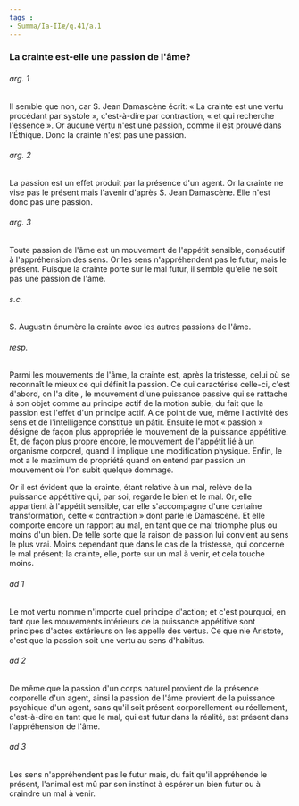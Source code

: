 ```yaml
---
tags : 
- Summa/Ia-IIæ/q.41/a.1
---
```


### La crainte est-elle une passion de l'âme?

###### arg. 1
Il semble que non, car S. Jean Damascène écrit: « La crainte est une vertu procédant par systole », c'est-à-dire par contraction, « et qui recherche l'essence ». Or aucune vertu n'est une passion, comme il est prouvé dans l'Éthique. Donc la crainte n'est pas une passion. 

###### arg. 2
La passion est un effet produit par la présence d'un agent. Or la crainte ne vise pas le présent mais l'avenir d'après S. Jean Damascène. Elle n'est donc pas une passion. 

###### arg. 3
Toute passion de l'âme est un mouvement de l'appétit sensible, consécutif à l'appréhension des sens. Or les sens n'appréhendent pas le futur, mais le présent. Puisque la crainte porte sur le mal futur, il semble qu'elle ne soit pas une passion de l'âme. 

###### s.c.
S. Augustin énumère la crainte avec les autres passions de l'âme. 

###### resp.
Parmi les mouvements de l'âme, la crainte est, après la tristesse, celui où se reconnaît le mieux ce qui définit la passion. Ce qui caractérise celle-ci, c'est d'abord, on l'a dite , le mouvement d'une puissance passive qui se rattache à son objet comme au principe actif de la motion subie, du fait que la passion est l'effet d'un principe actif. A ce point de vue, même l'activité des sens et de l'intelligence constitue un pâtir. Ensuite le mot « passion » désigne de façon plus appropriée le mouvement de la puissance appétitive. Et, de façon plus propre encore, le mouvement de l'appétit lié à un organisme corporel, quand il implique une modification physique. Enfin, le mot a le maximum de propriété quand on entend par passion un mouvement où l'on subit quelque dommage. 

Or il est évident que la crainte, étant relative à un mal, relève de la puissance appétitive qui, par soi, regarde le bien et le mal. Or, elle appartient à l'appétit sensible, car elle s'accompagne d'une certaine transformation, cette « contraction » dont parle le Damascène. Et elle comporte encore un rapport au mal, en tant que ce mal triomphe plus ou moins d'un bien. De telle sorte que la raison de passion lui convient au sens le plus vrai. Moins cependant que dans le cas de la tristesse, qui concerne le mal présent; la crainte, elle, porte sur un mal à venir, et cela touche moins. 

###### ad 1
Le mot vertu nomme n'importe quel principe d'action; et c'est pourquoi, en tant que les mouvements intérieurs de la puissance appétitive sont principes d'actes extérieurs on les appelle des vertus. Ce que nie Aristote, c'est que la passion soit une vertu au sens d'habitus. 

###### ad 2
De même que la passion d'un corps naturel provient de la présence corporelle d'un agent, ainsi la passion de l'âme provient de la puissance psychique d'un agent, sans qu'il soit présent corporellement ou réellement, c'est-à-dire en tant que le mal, qui est futur dans la réalité, est présent dans l'appréhension de l'âme. 

###### ad 3
Les sens n'appréhendent pas le futur mais, du fait qu'il appréhende le présent, l'animal est mû par son instinct à espérer un bien futur ou à craindre un mal à venir. 

